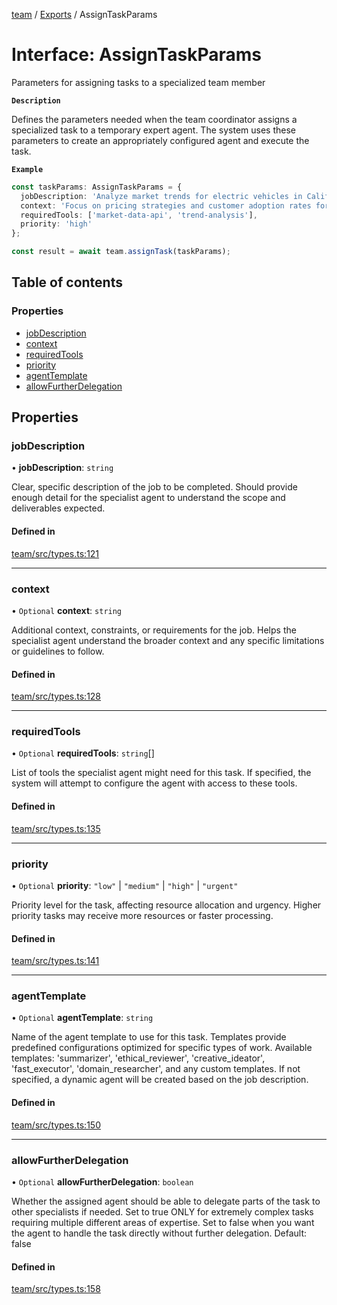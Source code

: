 <!-- 
 ⚠️  AUTO-GENERATED FILE - DO NOT EDIT MANUALLY
 This file is automatically generated by scripts/docs-generator.js
 To make changes, edit the source TypeScript files or update the generator script
-->

[team](../../) / [Exports](../modules) / AssignTaskParams

# Interface: AssignTaskParams

Parameters for assigning tasks to a specialized team member

**`Description`**

Defines the parameters needed when the team coordinator assigns a specialized
task to a temporary expert agent. The system uses these parameters to create
an appropriately configured agent and execute the task.

**`Example`**

```typescript
const taskParams: AssignTaskParams = {
  jobDescription: 'Analyze market trends for electric vehicles in California',
  context: 'Focus on pricing strategies and customer adoption rates for Q1 2024',
  requiredTools: ['market-data-api', 'trend-analysis'],
  priority: 'high'
};

const result = await team.assignTask(taskParams);
```

## Table of contents

### Properties

- [jobDescription](AssignTaskParams#jobdescription)
- [context](AssignTaskParams#context)
- [requiredTools](AssignTaskParams#requiredtools)
- [priority](AssignTaskParams#priority)
- [agentTemplate](AssignTaskParams#agenttemplate)
- [allowFurtherDelegation](AssignTaskParams#allowfurtherdelegation)

## Properties

### jobDescription

• **jobDescription**: `string`

Clear, specific description of the job to be completed.
Should provide enough detail for the specialist agent to understand
the scope and deliverables expected.

#### Defined in

[team/src/types.ts:121](https://github.com/woojubb/robota/blob/bdf92966fb2bc9eb8d5a633591fffc1261e7f0f5/packages/team/src/types.ts#L121)

___

### context

• `Optional` **context**: `string`

Additional context, constraints, or requirements for the job.
Helps the specialist agent understand the broader context and
any specific limitations or guidelines to follow.

#### Defined in

[team/src/types.ts:128](https://github.com/woojubb/robota/blob/bdf92966fb2bc9eb8d5a633591fffc1261e7f0f5/packages/team/src/types.ts#L128)

___

### requiredTools

• `Optional` **requiredTools**: `string`[]

List of tools the specialist agent might need for this task.
If specified, the system will attempt to configure the agent
with access to these tools.

#### Defined in

[team/src/types.ts:135](https://github.com/woojubb/robota/blob/bdf92966fb2bc9eb8d5a633591fffc1261e7f0f5/packages/team/src/types.ts#L135)

___

### priority

• `Optional` **priority**: ``"low"`` \| ``"medium"`` \| ``"high"`` \| ``"urgent"``

Priority level for the task, affecting resource allocation and urgency.
Higher priority tasks may receive more resources or faster processing.

#### Defined in

[team/src/types.ts:141](https://github.com/woojubb/robota/blob/bdf92966fb2bc9eb8d5a633591fffc1261e7f0f5/packages/team/src/types.ts#L141)

___

### agentTemplate

• `Optional` **agentTemplate**: `string`

Name of the agent template to use for this task.
Templates provide predefined configurations optimized for specific types of work.
Available templates: 'summarizer', 'ethical_reviewer', 'creative_ideator', 
'fast_executor', 'domain_researcher', and any custom templates.
If not specified, a dynamic agent will be created based on the job description.

#### Defined in

[team/src/types.ts:150](https://github.com/woojubb/robota/blob/bdf92966fb2bc9eb8d5a633591fffc1261e7f0f5/packages/team/src/types.ts#L150)

___

### allowFurtherDelegation

• `Optional` **allowFurtherDelegation**: `boolean`

Whether the assigned agent should be able to delegate parts of the task to other specialists if needed.
Set to true ONLY for extremely complex tasks requiring multiple different areas of expertise.
Set to false when you want the agent to handle the task directly without further delegation.
Default: false

#### Defined in

[team/src/types.ts:158](https://github.com/woojubb/robota/blob/bdf92966fb2bc9eb8d5a633591fffc1261e7f0f5/packages/team/src/types.ts#L158)
